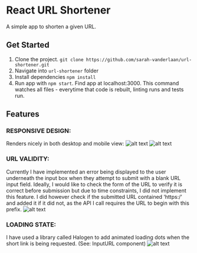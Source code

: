# React URL Shortener
A simple app to shorten a given URL.

## Get Started

1) Clone the project. `git clone https://github.com/sarah-vanderlaan/url-shortener.git`
2) Navigate into `url-shortener` folder
2) Install dependencies `npm install`
3) Run app with `npm start`.  Find app at localhost:3000. This command watches all files - everytime that code is rebuilt, linting runs and tests run.

## Features

### RESPONSIVE DESIGN:
Renders nicely in both desktop and mobile view:
![alt text](https://raw.githubusercontent.com/sarah-vanderlaan/url-shortener/master/resources/mobile.png)
![alt text](https://raw.githubusercontent.com/sarah-vanderlaan/url-shortener/master/resources/desktop.png)

### URL VALIDITY:
Currently I have implemented an error being displayed to the user underneath the input box when they attempt to submit with a blank URL input field. Ideally, I would like to check the form of the URL to verify it is correct before submission but due to time constraints, I did not implement this feature.  I did however check if the submitted URL contained ‘https:/' and added it if it did not, as the API I call requires the URL to begin with this prefix.
![alt text](https://raw.githubusercontent.com/sarah-vanderlaan/url-shortener/master/resources/invalidURL.png)

### LOADING STATE:
I have used a library called Halogen to add animated loading dots when the short link is being requested.  (See: InputURL component)
![alt text](https://raw.githubusercontent.com/sarah-vanderlaan/url-shortener/master/resources/loading.png)
